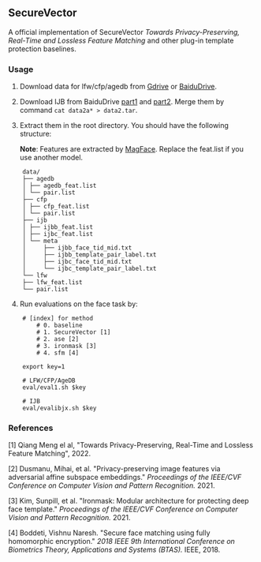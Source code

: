 ## SecureVector

A official implementation of SecureVector *Towards Privacy-Preserving, Real-Time and Lossless Feature Matching* and other plug-in template protection baselines.


### Usage
1. Download data for  lfw/cfp/agedb from [Gdrive](https://drive.google.com/file/d/1iwDNUw6e1dOBaTTheBlXjedB67D_ThMj/view?usp=sharing) or [BaiduDrive](https://pan.baidu.com/s/1vk5lV8m-fgIxvQf3q8ophA?pwd=q58b).

2. Download IJB from BaiduDrive [part1](https://pan.baidu.com/s/1ykRaraO4PTmyMigoj2qNZA?pwd=zcja) and [part2](https://pan.baidu.com/s/1JJiUIXdB0tsyeY81usO2fw?pwd=nasq). Merge them by command `cat data2a* > data2.tar`.

3. Extract them in the root directory. You should have the following structure: 

    **Note**: Features are extracted by [MagFace](https://github.com/IrvingMeng/MagFace). Replace the feat.list if you use another model.
```
    data/
    ├── agedb
    │ ├── agedb_feat.list
    │ └── pair.list
    ├── cfp
    │ ├── cfp_feat.list
    │ └── pair.list
    ├── ijb
    │ ├── ijbb_feat.list
    │ ├── ijbc_feat.list
    │ └── meta
    │     ├── ijbb_face_tid_mid.txt
    │     ├── ijbb_template_pair_label.txt
    │     ├── ijbc_face_tid_mid.txt
    │     └── ijbc_template_pair_label.txt
    └── lfw
    ├── lfw_feat.list
    └── pair.list
```

4. Run evaluations on the face task by:
```
    # [index] for method
        # 0. baseline
        # 1. SecureVector [1]
        # 2. ase [2]
        # 3. ironmask [3]
        # 4. sfm [4]

    export key=1 

    # LFW/CFP/AgeDB
    eval/eval1.sh $key  

    # IJB
    eval/evalibjx.sh $key
```


### References
[1] Qiang Meng el al, "Towards Privacy-Preserving, Real-Time and Lossless Feature Matching", 2022.

[2] Dusmanu, Mihai, et al. "Privacy-preserving image features via adversarial affine subspace embeddings." *Proceedings of the IEEE/CVF Conference on Computer Vision and Pattern Recognition.* 2021.

[3] Kim, Sunpill, et al. "Ironmask: Modular architecture for protecting deep face template." *Proceedings of the IEEE/CVF Conference on Computer Vision and Pattern Recognition.* 2021.

[4] Boddeti, Vishnu Naresh. "Secure face matching using fully homomorphic encryption." *2018 IEEE 9th International Conference on Biometrics Theory, Applications and Systems (BTAS).* IEEE, 2018.